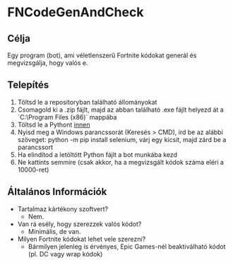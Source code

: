 # FNCodeGenAndCheck

## Célja
Egy program (bot), ami véletlenszerű Fortnite kódokat generál és megvizsgálja, hogy valós e.

## Telepítés

<ol>
  <li>Töltsd le a repositoryban található állományokat</li>
  <li>Csomagold ki a .zip fájlt, majd az abban található .exe fájlt helyezd át a `C:\Program Files (x86)` mappába</li>
  <li>Töltsd le a Pythont <a href="https://www.python.org/ftp/python/3.10.0/python-3.10.0.exe">innen</a></li>
  <li>Nyisd meg a Windows parancssorát (Keresés > CMD), írd be az alábbi szöveget: python -m pip install selenium, várj egy kicsit, majd zárd be a parancssort</li>
  <li>Ha elindítod a letöltött Python fájlt a bot munkába kezd</li>
  <li>Ne kattints semmire (csak akkor, ha a megvizsgált kódok száma eléri a 10000-ret)</li>
</ol>


## Általános Információk
* Tartalmaz kártékony szoftvert?
  * Nem.
* Van rá esély, hogy szerezzek valós kódot?
  * Minimális, de van.
* Milyen Fortnite kódokat lehet vele szerezni?
  * Bármilyen jelenleg is érvényes, Epic Games-nél beaktiválható kódot (pl. DC vagy wrap kódok)
